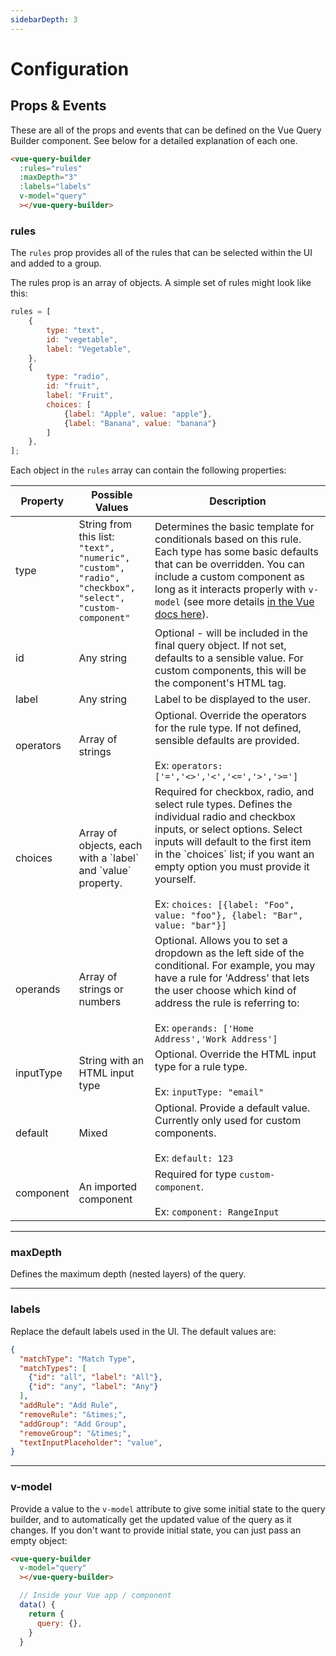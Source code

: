 ```yaml
---
sidebarDepth: 3
---
```


# Configuration

## Props & Events

These are all of the props and events that can be defined on the Vue Query Builder component. See below for a detailed explanation of each one.

```html
<vue-query-builder
  :rules="rules"
  :maxDepth="3"
  :labels="labels"
  v-model="query"
  ></vue-query-builder>
```

### rules <Badge text="required" type="error" vertical="middle" /> <Badge text="Type: Array" vertical="middle" />

The `rules` prop provides all of the rules that can be selected within the UI and added to a group.

The rules prop is an array of objects. A simple set of rules might look like this:

```js
rules = [
    {
        type: "text",
        id: "vegetable",
        label: "Vegetable",
    },
    {
        type: "radio",
        id: "fruit",
        label: "Fruit",
        choices: [
            {label: "Apple", value: "apple"},
            {label: "Banana", value: "banana"}
        ]
    },
];
```

Each object in the `rules` array can contain the following properties:

<table class="table table-striped">
  <thead>
    <tr>
      <th>Property</th>
      <th>Possible Values</th>
      <th>Description</th>
    </tr>
  </thead>
  <tbody>
    <tr>
      <td>type</td>
      <td>String from this list: <code>"text", "numeric", "custom", "radio", "checkbox", "select", "custom-component"</code></td>
      <td><Badge text="required" type="error" vertical="middle" /> Determines the basic template for conditionals based on this rule. Each type has some basic defaults that can be overridden. You can include a custom component as long as it interacts properly with <code>v-model</code> (see more details <a href="https://vuejs.org/v2/guide/components.html#Form-Input-Components-using-Custom-Events">in the Vue docs here</a>).</td>
    </tr>
    <tr>
      <td>id</td>
      <td>Any string</td>
      <td>Optional - will be included in the final query object. If not set, defaults to a sensible value. For custom components, this will be the component's HTML tag.</td>
    </tr>
    <tr>
      <td>label</td>
      <td>Any string</td>
      <td><Badge text="required" type="error" vertical="middle" /> Label to be displayed to the user.</td>
    </tr>
    <tr>
      <td>operators</td>
      <td>Array of strings</td>
      <td>Optional. Override the operators for the rule type. If not defined, sensible defaults are provided.<br><br>
      Ex: <code>operators: ['=','&lt;&gt;','&lt;','&lt;=','&gt;','&gt;=']</code></td>
    </tr>
    <tr>
      <td>choices</td>
      <td>Array of objects, each with a `label` and `value` property.</td>
      <td><Badge text="may be required" type="error" vertical="middle" /> Required for checkbox, radio, and select rule types. Defines the individual radio and checkbox inputs, or select options. Select inputs will default to the first item in the `choices` list; if you want an empty option
      you must provide it yourself. <br><br>
      Ex: <code>choices: [{label: "Foo", value: "foo"}, {label: "Bar", value: "bar"}]</code>
      </td>
    </tr>
    <tr>
      <td>operands</td>
      <td>Array of strings or numbers</td>
      <td>Optional. Allows you to set a dropdown as the left side of the conditional. For example, you may have a rule for 'Address' that lets the
      user choose which kind of address the rule is referring to:<br><br>
      Ex: <code>operands: ['Home Address','Work Address']</code></td>
    </tr>
    <tr>
      <td>inputType</td>
      <td>String with an HTML input type</td>
      <td>Optional. Override the HTML input type for a rule type.<br><br>Ex: <code>inputType: "email"</code></td>
    </tr>
    <tr>
      <td>default</td>
      <td>Mixed</td>
      <td>Optional. Provide a default value. Currently only used for custom components.<br><br>Ex: <code>default: 123</code></td>
    </tr>
    <tr>
      <td>component</td>
      <td>An imported component</td>
      <td><Badge text="may be equired" type="error" vertical="middle" /> Required for type <code>custom-component</code>. <br><br>Ex: <code>component: RangeInput</code></td>
    </tr>
  </tbody>
</table>

---

### maxDepth <Badge text="optional" type="warn" vertical="middle" /> <Badge text="Type: Number" vertical="middle" /> <Badge text="Default: 3" vertical="middle" />

Defines the maximum depth (nested layers) of the query.

---

### labels <Badge text="optional" type="warn" vertical="middle" /> <Badge text="Type: Object" vertical="middle" />

Replace the default labels used in the UI. The default values are:

```json
{
  "matchType": "Match Type",
  "matchTypes": [
    {"id": "all", "label": "All"},
    {"id": "any", "label": "Any"}
  ],
  "addRule": "Add Rule",
  "removeRule": "&times;",
  "addGroup": "Add Group",
  "removeGroup": "&times;",
  "textInputPlaceholder": "value",
}
```

---

### v-model <Badge text="optional" type="warn" vertical="middle" /> <Badge text="Type: Object" vertical="middle" />

Provide a value to the `v-model` attribute to give some initial state to the query builder, and to automatically get the updated value of the query as it changes. If you don't want to provide initial state, you can just pass an empty object:

```html
<vue-query-builder
  v-model="query"
  ></vue-query-builder>
```

```js
  // Inside your Vue app / component
  data() {
    return {
      query: {},
    }
  }
```
